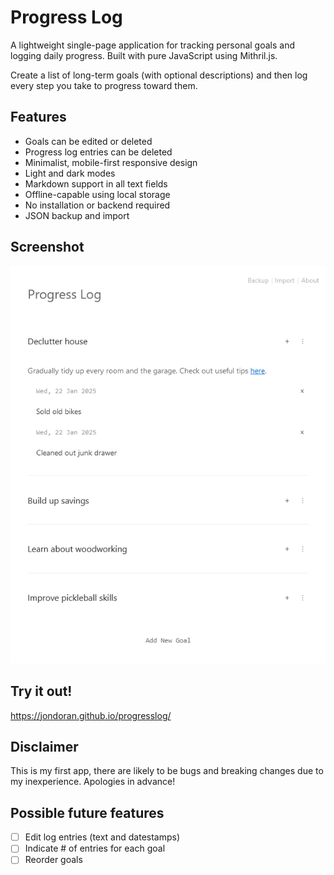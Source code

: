 # Progress Log

A lightweight single-page application for tracking personal goals and logging daily progress. Built with pure JavaScript using Mithril.js.

Create a list of long-term goals (with optional descriptions) and then log every step you take to progress toward them.

## Features

- Goals can be edited or deleted
- Progress log entries can be deleted
- Minimalist, mobile-first responsive design
- Light and dark modes
- Markdown support in all text fields
- Offline-capable using local storage
- No installation or backend required
- JSON backup and import

## Screenshot

![Screenshot of Progress Log web app](screenshot.png)

## Try it out!

https://jondoran.github.io/progresslog/

## Disclaimer

This is my first app, there are likely to be bugs and breaking changes due to my inexperience. Apologies in advance!

## Possible future features

- [ ] Edit log entries (text and datestamps)
- [ ] Indicate # of entries for each goal
- [ ] Reorder goals
